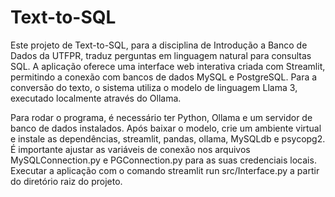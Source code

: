 # Text-to-SQL
Este projeto de Text-to-SQL, para a disciplina de Introdução a Banco de Dados da UTFPR, traduz perguntas em linguagem natural para consultas SQL. A aplicação oferece uma interface web interativa criada com Streamlit, permitindo a conexão com bancos de dados MySQL e PostgreSQL. Para a conversão do texto, o sistema utiliza o modelo de linguagem Llama 3, executado localmente através do Ollama.

Para rodar o programa, é necessário ter Python, Ollama e um servidor de banco de dados instalados. Após baixar o modelo, crie um ambiente virtual e instale as dependências, streamlit, pandas, ollama, MySQLdb e psycopg2. É importante ajustar as variáveis de conexão nos arquivos MySQLConnection.py e PGConnection.py para as suas credenciais locais. Executar a aplicação com o comando streamlit run src/Interface.py a partir do diretório raiz do projeto.
